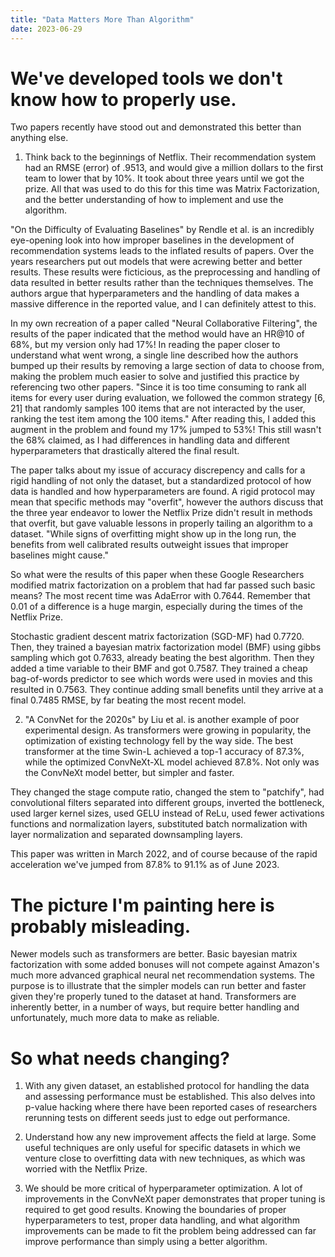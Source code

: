 ```yaml
---
title: "Data Matters More Than Algorithm"
date: 2023-06-29
---
```


# We've developed tools we don't know how to properly use. #

Two papers recently have stood out and demonstrated this better than anything else.

1. Think back to the beginnings of Netflix. Their recommendation system had an RMSE (error) of .9513, and would give a million dollars to the first team to lower that by 10%. It took about three years until we got the prize. All that was used to do this for this time was Matrix Factorization, and the better understanding of how to implement and use the algorithm.

"On the Difficulty of Evaluating Baselines" by Rendle et al. is an incredibly eye-opening look into how improper baselines in the development of recommendation systems leads to the inflated results of papers. Over the years researchers put out models that were acrewing better and better results. These results were ficticious, as the preprocessing and handling of data resulted in better results rather than the techniques themselves. The authors argue that hyperparameters and the handling of data makes a massive difference in the reported value, and I can definitely attest to this.

In my own recreation of a paper called "Neural Collaborative Filtering", the results of the paper indicated that the method would have an HR@10 of 68%, but my version only had 17%! In reading the paper closer to understand what went wrong, a single line described how the authors bumped up their results by removing a large section of data to choose from, making the problem much easier to solve and justified this practice by referencing two other papers. "Since it is too time consuming to rank all items for every user during evaluation, we followed the common strategy [6, 21] that randomly samples 100 items that are not interacted by the user, ranking the test item among the 100 items." After reading this, I added this augment in the problem and found my 17% jumped to 53%! This still wasn't the 68% claimed, as I had differences in handling data and different hyperparameters that drastically altered the final result.

The paper talks about my issue of accuracy discrepency and calls for a rigid handling of not only the dataset, but a standardized protocol of how data is handled and how hyperparameters are found. A rigid protocol may mean that specific methods may "overfit", however the authors discuss that the three year endeavor to lower the Netflix Prize didn't result in methods that overfit, but gave valuable lessons in properly tailing an algorithm to a dataset. "While signs of overfitting might show up in the long run, the benefits from well calibrated results outweight issues that improper baselines might cause."

So what were the results of this paper when these Google Researchers modified matrix factorization on a problem that had far passed such basic means? The most recent time was AdaError with 0.7644. Remember that 0.01 of a difference is a huge margin, especially during the times of the Netflix Prize.

Stochastic gradient descent matrix factorization (SGD-MF) had 0.7720. Then, they trained a bayesian matrix factorization model (BMF) using gibbs sampling which got 0.7633, already beating the best algorithm. Then they added a time variable to their BMF and got 0.7587. They trained a cheap bag-of-words predictor to see which words were used in movies and this resulted in 0.7563. They continue adding small benefits until they arrive at a final 0.7485 RMSE, by far beating the most recent model.

2. "A ConvNet for the 2020s" by Liu et al. is another example of poor experimental design. As transformers were growing in popularity, the optimization of existing technology fell by the way side. The best transformer at the time Swin-L achieved a top-1 accuracy of 87.3%, while the optimized ConvNeXt-XL model achieved 87.8%. Not only was the ConvNeXt model better, but simpler and faster.

They changed the stage compute ratio, changed the stem to "patchify", had convolutional filters separated into different groups, inverted the bottleneck, used larger kernel sizes, used GELU instead of ReLu, used fewer activations functions and normalization layers, substituted batch normalization with layer normalization and separated downsampling layers.

This paper was written in March 2022, and of course because of the rapid acceleration we've jumped from 87.8% to 91.1% as of June 2023.

# The picture I'm painting here is probably misleading. #

Newer models such as transformers are better. Basic bayesian matrix factorization with some added bonuses will not compete against Amazon's much more advanced graphical neural net recommendation systems. The purpose is to illustrate that the simpler models can run better and faster given they're properly tuned to the dataset at hand. Transformers are inherently better, in a number of ways, but require better handling and unfortunately, much more data to make as reliable.

# So what needs changing? #

1. With any given dataset, an established protocol for handling the data and assessing performance must be established. This also delves into p-value hacking where there have been reported cases of researchers rerunning tests on different seeds just to edge out performance.

2. Understand how any new improvement affects the field at large. Some useful techniques are only useful for specific datasets in which we venture close to overfitting data with new techniques, as which was worried with the Netflix Prize.

3. We should be more critical of hyperparameter optimization. A lot of improvements in the ConvNeXt paper demonstrates that proper tuning is required to get good results. Knowing the boundaries of proper hyperparameters to test, proper data handling, and what algorithm improvements can be made to fit the problem being addressed can far improve performance than simply using a better algorithm.
